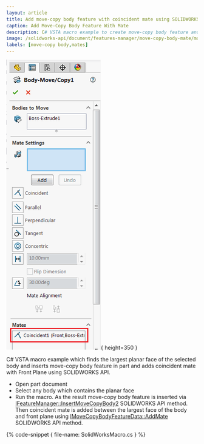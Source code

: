 ```yaml
---
layout: article
title: Add move-copy body feature with coincident mate using SOLIDWORKS API
caption: Add Move-Copy Body Feature With Mate
description: C# VSTA macro example to create move-copy body feature and add coincident mate between the largest face of the body and front plane using SOLIDWORKS API
image: /solidworks-api/document/features-manager/move-copy-body-mate/move-copy-body-mate-pmp.png
labels: [move-copy body,mates]
---
```

![Move-Copy Body Property Manager Page with mates added](move-copy-body-mate-pmp.png){ height=350 }

C# VSTA macro example which finds the largest planar face of the selected body and inserts move-copy body feature in part and adds coincident mate with Front Plane using SOLIDWORKS API.

* Open part document
* Select any body which contains the planar face
* Run the macro. As the result move-copy body feature is inserted via [IFeatureManager::InsertMoveCopyBody2](http://help.solidworks.com/2016/english/api/sldworksapi/solidworks.interop.sldworks~solidworks.interop.sldworks.ifeaturemanager~insertmovecopybody2.html) SOLIDWORKS API method. Then coincident mate is added between the largest face of the body and front plane using [IMoveCopyBodyFeatureData::AddMate](http://help.solidworks.com/2016/english/api/sldworksapi/SolidWorks.Interop.sldworks~SolidWorks.Interop.sldworks.IMoveCopyBodyFeatureData~AddMate.html) SOLIDWORKS API method.

{% code-snippet { file-name: SolidWorksMacro.cs } %}
